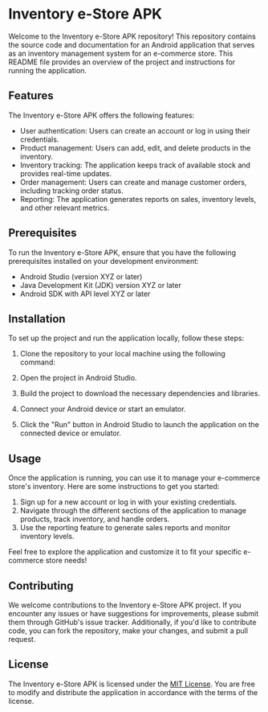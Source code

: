 # Inventory e-Store APK

Welcome to the Inventory e-Store APK repository! This repository contains the source code and documentation for an Android application that serves as an inventory management system for an e-commerce store. This README file provides an overview of the project and instructions for running the application.

## Features

The Inventory e-Store APK offers the following features:

- User authentication: Users can create an account or log in using their credentials.
- Product management: Users can add, edit, and delete products in the inventory.
- Inventory tracking: The application keeps track of available stock and provides real-time updates.
- Order management: Users can create and manage customer orders, including tracking order status.
- Reporting: The application generates reports on sales, inventory levels, and other relevant metrics.

## Prerequisites

To run the Inventory e-Store APK, ensure that you have the following prerequisites installed on your development environment:
- Android Studio (version XYZ or later)
- Java Development Kit (JDK) version XYZ or later
- Android SDK with API level XYZ or later

## Installation

To set up the project and run the application locally, follow these steps:

1. Clone the repository to your local machine using the following command:
  
2. Open the project in Android Studio.

3. Build the project to download the necessary dependencies and libraries.

4. Connect your Android device or start an emulator.

5. Click the "Run" button in Android Studio to launch the application on the connected device or emulator.

## Usage

Once the application is running, you can use it to manage your e-commerce store's inventory. Here are some instructions to get you started:

1. Sign up for a new account or log in with your existing credentials.
2. Navigate through the different sections of the application to manage products, track inventory, and handle orders.
3. Use the reporting feature to generate sales reports and monitor inventory levels.

Feel free to explore the application and customize it to fit your specific e-commerce store needs!

## Contributing

We welcome contributions to the Inventory e-Store APK project. If you encounter any issues or have suggestions for improvements, please submit them through GitHub's issue tracker. Additionally, if you'd like to contribute code, you can fork the repository, make your changes, and submit a pull request.

## License
The Inventory e-Store APK is licensed under the [MIT License](LICENSE). You are free to modify and distribute the application in accordance with the terms of the license.


